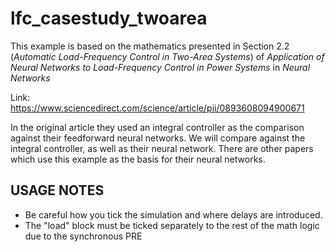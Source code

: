# lfc_casestudy_twoarea

This example is based on the mathematics presented in Section 2.2 (_Automatic Load-Frequency Control in Two-Area Systems_)
of *Application of Neural Networks to Load-Frequency Control in Power Systems* in _Neural Networks_

Link: https://www.sciencedirect.com/science/article/pii/0893608094900671

In the original article they used an integral controller as the comparison against their feedforward neural networks.
We will compare against the integral controller, as well as their neural network.
There are other papers which use this example as the basis for their neural networks.

## USAGE NOTES

* Be careful how you tick the simulation and where delays are introduced.
* The "load" block must be ticked separately to the rest of the math logic due to the synchronous PRE
